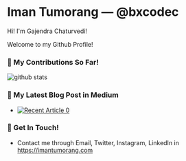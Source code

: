 # Iman Tumorang &mdash; @bxcodec

Hi! I'm Gajendra Chaturvedi!

Welcome to my Github Profile!

### 🌱 My Contributions So Far!
![github stats](https://github-readme-stats.vercel.app/api?username=gmchaturvedi1&show_icons=true)

### 📝 My Latest Blog Post in Medium
- <a target="_blank" href="https://github-readme-medium-recent-article.vercel.app/medium/@gajendrachaturvedi/0"><img src="https://github-readme-medium-recent-article.vercel.app/medium/@gajendrachaturvedi/0" alt="Recent Article 0"></a>


### 📮 Get In Touch!
- Contact me through Email, Twitter, Instagram, LinkedIn in https://imantumorang.com
